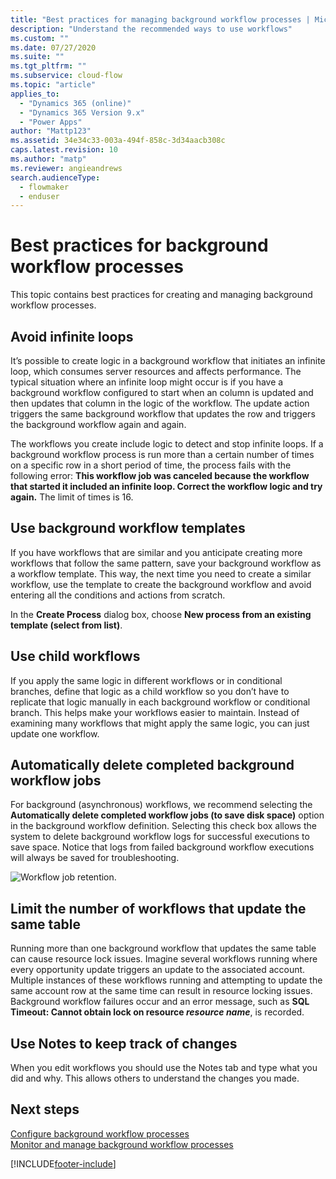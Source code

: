 ```yaml
---
title: "Best practices for managing background workflow processes | MicrosoftDocs"
description: "Understand the recommended ways to use workflows"
ms.custom: ""
ms.date: 07/27/2020
ms.suite: ""
ms.tgt_pltfrm: ""
ms.subservice: cloud-flow
ms.topic: "article"
applies_to: 
  - "Dynamics 365 (online)"
  - "Dynamics 365 Version 9.x"
  - "Power Apps"
author: "Mattp123"
ms.assetid: 34e34c33-003a-494f-858c-3d34aacb308c
caps.latest.revision: 10
ms.author: "matp"
ms.reviewer: angieandrews
search.audienceType: 
  - flowmaker
  - enduser
---
```

# Best practices for background workflow processes


This topic contains best practices for creating and managing background workflow processes.  
  
<a name="BKMK_AvoidInfiniteLoops"></a>   
## Avoid infinite loops  
It’s possible to create logic in a background workflow that initiates an infinite loop, which consumes server resources and affects performance. The typical situation where an infinite loop might occur is if you have a background workflow configured to start when an column is updated and then updates that column in the logic of the workflow. The update action triggers the same background workflow that updates the row and triggers the background workflow again and again.  
  
The workflows you create include logic to detect and stop infinite loops. If a background workflow process is run more than a certain number of times on a specific row in a short period of time, the process fails with the following error: **This workflow job was canceled because the workflow that started it included an infinite loop. Correct the workflow logic and try again.** The limit of times is 16.  
  
<a name="BKMK_UseWorkflowTemplates"></a>   
## Use background workflow templates  
If you have workflows that are similar and you anticipate creating more workflows that follow the same pattern, save your background workflow as a workflow template. This way, the next time you need to create a similar workflow, use the template to create the background workflow and avoid entering all the conditions and actions from scratch.  
  
In the **Create Process** dialog box, choose **New process from an existing template (select from list)**.  
  
<a name="BKMK_UseChildWorkflows"></a>   
## Use child workflows  
If you apply the same logic in different workflows or in conditional branches, define that logic as a child workflow so you don’t have to replicate that logic manually in each background workflow or conditional branch. This helps make your workflows easier to maintain. Instead of examining many workflows that might apply the same logic, you can just update one workflow.  
  
## Automatically delete completed background workflow jobs
For background (asynchronous) workflows, we recommend selecting the **Automatically delete completed workflow jobs (to save disk space)** option in the background workflow definition. Selecting this check box allows the system to delete background workflow logs for successful executions to save space. Notice that logs from failed background workflow executions will always be saved for troubleshooting.  

![Workflow job retention.](media/workflow-job-retention.png)

## Limit the number of workflows that update the same table
Running more than one background workflow that updates the same table can cause resource lock issues. Imagine several workflows running where every opportunity update triggers an update to the associated account. Multiple instances of these workflows running and attempting to update the same account row at the same time can result in resource locking issues. Background workflow failures occur and an error message, such as **SQL Timeout: Cannot obtain lock on resource _resource name_**, is recorded. 

  
<a name="BKMK_DocumentChangesUsingNotes"></a>   
## Use Notes to keep track of changes  
When you edit workflows you should use the Notes tab and type what you did and why. This allows others to understand the changes you made.  
  
## Next steps  
<!-- [Workflow processes overview](workflow-processes.md)    -->
[Configure background workflow processes](configure-workflow-steps.md)   
[Monitor and manage background workflow processes](monitor-manage-processes.md)
   


[!INCLUDE[footer-include](includes/footer-banner.md)]
